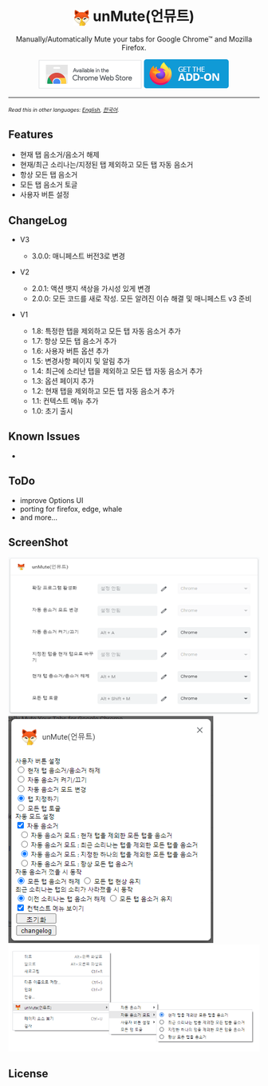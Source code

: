<h1 align="center"><img align="center" src="./image/icons/prod/icon32.png" alt="아이콘"> unMute(언뮤트)</h1></p>

<p align="center">
Manually/Automatically Mute your tabs for Google Chrome™ and Mozilla Firefox.
</p>
<p align="center">
<a href="https://chrome.google.com/webstore/detail/unmute/lfedioibcednammacdoioeonimdbpige"><img src="./image/chrome-web-store.png" alt="크롬 웹 스토어"></a>
<a href="https://addons.mozilla.org/en-US/firefox/addon/unmute/"><img src="./image/get-the-addon.png" alt="파이어폭스 애드온"></a>
</p><hr>

<span style="font-size:0.75em">_Read this in other languages: [English](README.md), [한국어](README.ko.md)._</span>

## Features

- 현재 탭 음소거/음소거 해제
- 현재/최근 소리나는/지정된 탭 제외하고 모든 탭 자동 음소거
- 항상 모든 탭 음소거
- 모든 탭 음소거 토글
- 사용자 버튼 설정

## ChangeLog

- V3

  - 3.0.0: 매니페스트 버전3로 변경

- V2

  - 2.0.1: 액션 뱃지 색상을 가시성 있게 변경
  - 2.0.0: 모든 코드를 새로 작성. 모든 알려진 이슈 해결 및 매니페스트 v3 준비

- V1

  - 1.8: 특정한 탭을 제외하고 모든 탭 자동 음소거 추가
  - 1.7: 항상 모든 탭 음소거 추가
  - 1.6: 사용자 버튼 옵션 추가
  - 1.5: 변경사항 페이지 및 알림 추가
  - 1.4: 최근에 소리난 탭을 제외하고 모든 탭 자동 음소거 추가
  - 1.3: 옵션 페이지 추가
  - 1.2: 현재 탭을 제외하고 모든 탭 자동 음소거 추가
  - 1.1: 컨텍스트 메뉴 추가
  - 1.0: 초기 출시

## Known Issues

-

## ToDo

- improve Options UI
- porting for firefox, edge, whale
- and more...

## ScreenShot

![](image/screenshot/screenshot_ko.png)
![](image/screenshot/screenshot_options_ko.png)
![](image/screenshot/screenshot_context_menus_ko.png)

## License

```

```
